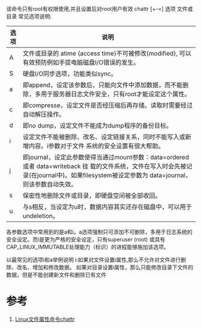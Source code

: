 该命令只有root有权限使用,并且设置后对root用户有效
chattr [+-=] 选项 文件或目录
常见选项说明:

选项|说明
----|--------
A|文件或目录的 atime (access time)不可被修改(modified), 可以有效预防例如手提电脑磁盘I/O错误的发生。
S|硬盘I/O同步选项，功能类似sync。
a|即append，设定该参数后，只能向文件中添加数据，而不能删除，多用于服务器日志文件安全，只有root才能设定这个属性。
c|即compresse，设定文件是否经压缩后再存储。读取时需要经过自动解压操作。
d|即no dump，设定文件不能成为dump程序的备份目标。
i|设定文件不能被删除、改名、设定链接关系，同时不能写入或新增内容。i参数对于文件 系统的安全设置有很大帮助。
j|即journal，设定此参数使得当通过mount参数：data=ordered 或者 data=writeback 挂 载的文件系统，文件在写入时会先被记录(在journal中)。如果filesystem被设定参数为 data=journal，则该参数自动失效。
s|保密性地删除文件或目录，即硬盘空间被全部收回。
u|与s相反，当设定为u时，数据内容其实还存在磁盘中，可以用于undeletion。

各参数选项中常用到的是a和i。a选项强制只可添加不可删除，多用于日志系统的安全设定。而i是更为严格的安全设定，只有superuser (root) 或具有CAP_LINUX_IMMUTABLE处理能力（标识）的进程能够施加该选项。

以最常见的选项i和a举例说明
i:如果对文件设置i属性,那么不允许对文件进行删除、改名、增加和修改数据。
如果对目录设置i属性，那么只能修改目录下文件的数据，但是不能创建新文件和删除已有文件


# 参考
1. [Linux文件属性命令chattr](https://www.cnblogs.com/iaknehc/p/6891867.html)
